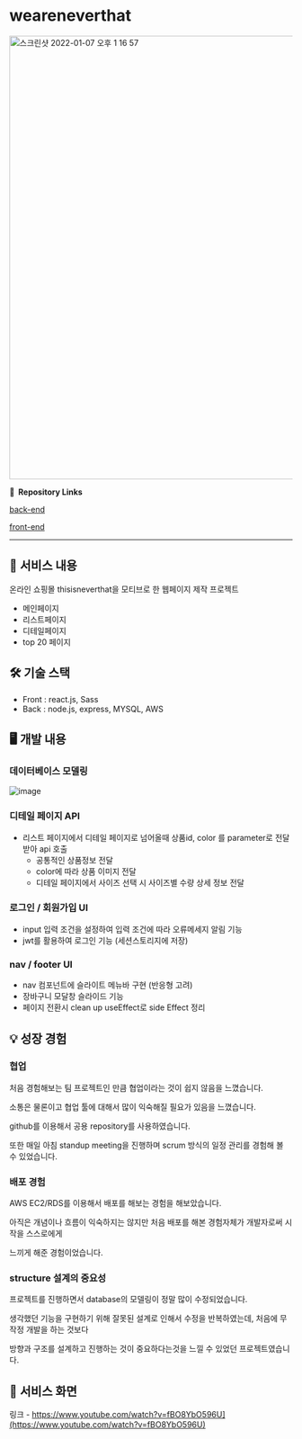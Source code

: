 # weareneverthat

<img width="789" alt="스크린샷 2022-01-07 오후 1 16 57" src="https://user-images.githubusercontent.com/90169703/148521986-5e50c8a5-a59d-444f-adce-863c7257613b.png">

**🔗  Repository Links**

[back-end](https://github.com/goomg93/fullstack3-1st-weareneverthat-backend)

[front-end](https://github.com/goomg93/fullstack3-1st-weareneverthat-frontend)

---

## 📜 서비스 내용

온라인 쇼핑몰 thisisneverthat을 모티브로 한 웹페이지 제작 프로젝트

- 메인페이지
- 리스트페이지
- 디테일페이지
- top 20 페이지

## 🛠 기술 스택

- Front : react.js, Sass
- Back : node.js, express, MYSQL, AWS

## 🖥 개발 내용

### 데이터베이스 모델링

 ![image](https://user-images.githubusercontent.com/87692499/148669964-0b122018-4261-4944-9015-8f63ac483735.png)

### 디테일 페이지 API

- 리스트 페이지에서 디테일 페이지로 넘어올때 상품id, color 를 parameter로 전달 받아 api 호출
    - 공통적인 상품정보 전달
    - color에 따라 상품 이미지 전달
    - 디테일 페이지에서 사이즈 선택 시 사이즈별 수량 상세 정보 전달

### 로그인 / 회원가입 UI

- input 입력 조건을 설정하여 입력 조건에 따라 오류메세지 알림 기능
- jwt를 활용하여 로그인 기능 (세션스토리지에 저장)

### nav / footer UI

- nav 컴포넌트에 슬라이트 메뉴바 구현 (반응형 고려)
- 장바구니 모달창 슬라이드 기능
- 페이지 전환시 clean up useEffect로 side Effect 정리

## 💡 성장 경험

### 협업

처음 경험해보는 팀 프로젝트인 만큼 협업이라는 것이 쉽지 않음을 느꼈습니다.

소통은 물론이고 협업 툴에 대해서 많이 익숙해질 필요가 있음을 느꼈습니다.

github를 이용해서 공용 repository를 사용하였습니다.

또한 매일 아침 standup meeting을 진행하며 scrum 방식의 일정 관리를 경험해 볼 수 있었습니다.

### 배포 경험

AWS EC2/RDS를 이용해서 배포를 해보는 경험을 해보았습니다.

아직은 개념이나 흐름이 익숙하지는 않지만 처음 배포를 해본 경험자체가 개발자로써 시작을 스스로에게

느끼게 해준 경험이었습니다.

### structure 설계의 중요성

프로젝트를 진행하면서 database의 모델링이 정말 많이 수정되었습니다.

생각했던 기능을 구현하기 위해 잘못된 설계로 인해서 수정을 반복하였는데, 처음에 무작정 개발을 하는 것보다

방향과 구조를 설계하고 진행하는 것이 중요하다는것을 느낄 수 있었던 프로젝트였습니다.

## 👀 서비스 화면

링크 - https://www.youtube.com/watch?v=fBO8YbO596U](https://www.youtube.com/watch?v=fBO8YbO596U)
